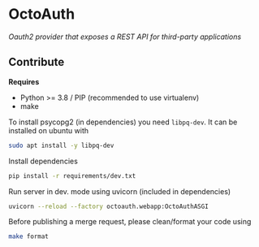 # OctoAuth

*Oauth2 provider that exposes a REST API for third-party applications*

## Contribute

**Requires**
- Python >= 3.8 / PIP (recommended to use virtualenv)
- make

To install psycopg2 (in dependencies) you need `libpq-dev`. It can be installed on ubuntu with

```bash
sudo apt install -y libpq-dev
```

Install dependencies

```bash
pip install -r requirements/dev.txt
```

Run server in dev. mode using uvicorn (included in dependencies)

```bash
uvicorn --reload --factory octoauth.webapp:OctoAuthASGI
```

Before publishing a merge request, please clean/format your code using

```bash
make format
```
